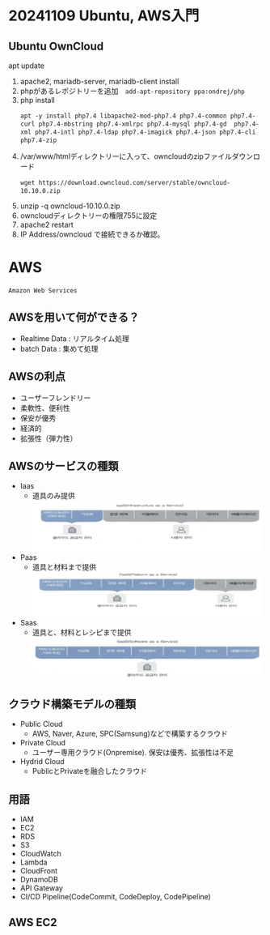 # 20241109 Ubuntu, AWS入門

## Ubuntu OwnCloud
apt update
1. apache2, mariadb-server, mariadb-client install
2. phpがあるレポジトリーを追加　`add-apt-repository ppa:ondrej/php` 
3. php install
    ```shell
    apt -y install php7.4 libapache2-mod-php7.4 php7.4-common php7.4-curl php7.4-mbstring php7.4-xmlrpc php7.4-mysql php7.4-gd  php7.4-xml php7.4-intl php7.4-ldap php7.4-imagick php7.4-json php7.4-cli php7.4-zip
    ```
4. /var/www/htmlディレクトリーに入って、owncloudのzipファイルダウンロード
    ```
    wget https://download.owncloud.com/server/stable/owncloud-10.10.0.zip
    ```
5. unzip -q owncloud-10.10.0.zip
6. owncloudディレクトリーの権限755に設定
7. apache2 restart
8. IP Address/owncloud で接続できるか確認。


# AWS
`Amazon Web Services`
## AWSを用いて何ができる？
- Realtime Data : リアルタイム処理
- batch Data : 集めて処理

## AWSの利点
- ユーザーフレンドリー
- 柔軟性、便利性
- 保安が優秀
- 経済的
- 拡張性（弾力性）

## AWSのサービスの種類
- Iaas
    + 道具のみ提供
    ![Iaas](/202411/pic/Iaas.png)
- Paas
    + 道具と材料まで提供
    ![Paas](/202411/pic/Paas.png)
- Saas
    + 道具と、材料とレシピまで提供
    ![Saas](/202411/pic/Saas.png)

## クラウド構築モデルの種類
- Public Cloud
    + AWS, Naver, Azure, SPC(Samsung)などで構築するクラウド
- Private Cloud
    + ユーザー専用クラウド(Onpremise). 保安は優秀、拡張性は不足
- Hydrid Cloud
    + PublicとPrivateを融合したクラウド

## 用語
- IAM
- EC2
- RDS
- S3
- CloudWatch
- Lambda
- CloudFront
- DynamoDB
- API Gateway
- CI/CD Pipeline(CodeCommit, CodeDeploy, CodePipeline)

## AWS EC2